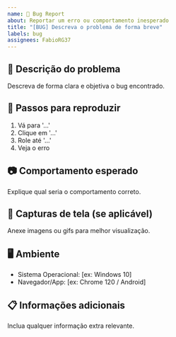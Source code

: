 ```yaml
---
name: 🐛 Bug Report
about: Reportar um erro ou comportamento inesperado
title: "[BUG] Descreva o problema de forma breve"
labels: bug
assignees: FabioRG37
---
```


## 🐞 Descrição do problema
Descreva de forma clara e objetiva o bug encontrado.

## 📝 Passos para reproduzir
1. Vá para '...'
2. Clique em '...'
3. Role até '...'
4. Veja o erro

## 📷 Comportamento esperado
Explique qual seria o comportamento correto.

## 📸 Capturas de tela (se aplicável)
Anexe imagens ou gifs para melhor visualização.

## 🖥️ Ambiente
- Sistema Operacional: [ex: Windows 10]
- Navegador/App: [ex: Chrome 120 / Android]

## 📋 Informações adicionais
Inclua qualquer informação extra relevante.
